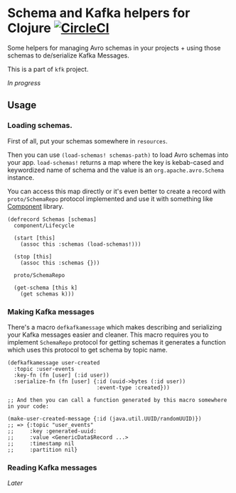 # Schema and Kafka helpers for Clojure [![CircleCI](https://circleci.com/gh/konukhov/kfk-schema-helpers.svg?style=shield)](https://circleci.com/gh/konukhov/kfk-schema-helpers)

Some helpers for managing Avro schemas in your projects + using those schemas to de/serialize Kafka Messages.

This is a part of `kfk` project.

_In progress_

## Usage

### Loading schemas.

First of all, put your schemas somewhere in `resources`.

Then you can use `(load-schemas! schemas-path)` to load Avro schemas into your app. `load-schemas!` returns a map where the key is kebab-cased and keywordized name of schema and the value is an `org.apache.avro.Schema` instance.

You can access this map directly or it's even better to create a record with `proto/SchemaRepo` protocol implemented and use it with something like [Component](https://github.com/stuartsierra/component) library.

```
(defrecord Schemas [schemas]
  component/Lifecycle
  
  (start [this]
	(assoc this :schemas (load-schemas!)))

  (stop [this]
    (assoc this :schemas {}))
	
  proto/SchemaRepo
  
  (get-schema [this k]
    (get schemas k)))
```

### Making Kafka messages

There's a macro `defkafkamessage` which makes describing and serializing your Kafka messages easier and cleaner. This macro requires you to implement `SchemaRepo` protocol for getting schemas it generates a function which uses this protocol to get schema by topic name.

```
(defkafkamessage user-created
  :topic :user-events
  :key-fn (fn [user] (:id user))
  :serialize-fn (fn [user] {:id (uuid->bytes (:id user))
                            :event-type :created}))							
  
;; And then you can call a function generated by this macro somewhere in your code:

(make-user-created-message {:id (java.util.UUID/randomUUID)})
;; => {:topic "user_events" 
;;     :key :generated-uuid: 
;;     :value <GenericData$Record ...>
;;     :timestamp nil
;;     :partition nil}
```

### Reading Kafka messages 

_Later_
